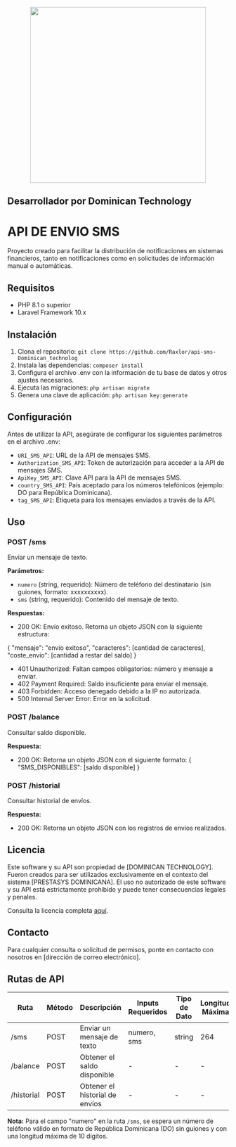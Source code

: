 <p align="center"><a href="https://dominicantechnology.com" target="_blank"><img src="https://panel.dominicantechnology.com/assets/images/logo-dark3.png" width="400"></a></p>



## Desarrollador por Dominican Technology

# API DE ENVIO SMS 

Proyecto creado para facilitar la distribución de notificaciones en sistemas financieros, tanto en notificaciones como en solicitudes de información manual o automáticas.

## Requisitos

- PHP 8.1 o superior
- Laravel Framework 10.x

## Instalación

1. Clona el repositorio: `git clone https://github.com/Raxlor/api-sms-Dominican_technolog`
2. Instala las dependencias: `composer install`
3. Configura el archivo .env con la información de tu base de datos y otros ajustes necesarios.
4. Ejecuta las migraciones: `php artisan migrate`
5. Genera una clave de aplicación: `php artisan key:generate`

## Configuración

Antes de utilizar la API, asegúrate de configurar los siguientes parámetros en el archivo .env:

- `URI_SMS_API`: URL de la API de mensajes SMS.
- `Authorization_SMS_API`: Token de autorización para acceder a la API de mensajes SMS.
- `ApiKey_SMS_API`: Clave API para la API de mensajes SMS.
- `country_SMS_API`: País aceptado para los números telefónicos (ejemplo: DO para República Dominicana).
- `tag_SMS_API`: Etiqueta para los mensajes enviados a través de la API.

## Uso

### POST /sms

Enviar un mensaje de texto.

**Parámetros:**
- `numero` (string, requerido): Número de teléfono del destinatario (sin guiones, formato: xxxxxxxxxx).
- `sms` (string, requerido): Contenido del mensaje de texto.

**Respuestas:**
- 200 OK: Envío exitoso. Retorna un objeto JSON con la siguiente estructura:

{
"mensaje": "envío exitoso",
"caracteres": [cantidad de caracteres],
"coste_envio": [cantidad a restar del saldo]
}
- 401 Unauthorized: Faltan campos obligatorios: número y mensaje a enviar.
- 402 Payment Required: Saldo insuficiente para enviar el mensaje.
- 403 Forbidden: Acceso denegado debido a la IP no autorizada.
- 500 Internal Server Error: Error en la solicitud.

### POST /balance

Consultar saldo disponible.

**Respuesta:**
- 200 OK: Retorna un objeto JSON con el siguiente formato:
{
"SMS_DISPONIBLES": [saldo disponible]
}

### POST /historial

Consultar historial de envíos.

**Respuesta:**
- 200 OK: Retorna un objeto JSON con los registros de envíos realizados.

## Licencia

Este software y su API son propiedad de [DOMINICAN TECHNOLOGY]. Fueron creados para ser utilizados exclusivamente en el contexto del sistema [PRESTASYS DOMINICANA]. El uso no autorizado de este software y su API está estrictamente prohibido y puede tener consecuencias legales y penales.

Consulta la licencia completa [aquí](enlace-a-la-licencia).

## Contacto

Para cualquier consulta o solicitud de permisos, ponte en contacto con nosotros en [dirección de correo electrónico].


  
## Rutas de API

| Ruta                | Método | Descripción                       | Inputs Requeridos  | Tipo de Dato       | Longitud Máxima    | Autenticación      |
|---------------------|--------|-----------------------------------|--------------------|--------------------|--------------------|--------------------|
| /sms                | POST   | Enviar un mensaje de texto         | numero, sms        | string             | 264                | Bearer token       |
| /balance            | POST   | Obtener el saldo disponible        | -                  | -                  | -                  | Bearer token       |
| /historial          | POST   | Obtener el historial de envíos     | -                  | -                  | -                  | Bearer token       |

**Nota:** Para el campo "numero" en la ruta `/sms`, se espera un número de teléfono válido en formato de República Dominicana (DO) sin guiones y con una longitud máxima de 10 dígitos.


